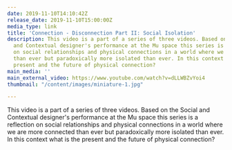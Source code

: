 ```yaml
---
date: 2019-11-10T14:10:42Z
release_date: 2019-11-10T15:00:00Z
media_type: link
title: 'Connection - Disconnection Part II: Social Isolation'
description: This video is a part of a series of three videos. Based on the Social
  and Contextual designer's performance at the Mu space this series is a reflection
  on social relationships and physical connections in a world where we are more connected
  than ever but paradoxically more isolated than ever. In this context what is the
  present and the future of physical connection?
main_media: ''
main_external_video: https://www.youtube.com/watch?v=dLLWBZvYoi4
thumbnail: "/content/images/miniature-1.jpg"

---
```

This video is a part of a series of three videos. Based on the Social and Contextual designer's performance at the Mu space this series is a reflection on social relationships and physical connections in a world where we are more connected than ever but paradoxically more isolated than ever. In this context what is the present and the future of physical connection?